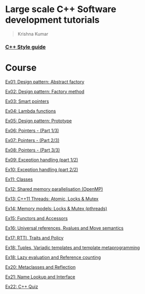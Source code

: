Large scale C++ Software development tutorials
========================
> Krishna Kumar

### [C++ Style guide](http://kks32.user.srcf.net/cpp-style-guide/cppguide.xml)

# Course

[Ex01: Design pattern: Abstract factory](https://github.com/kks32/cpp-software-development/tree/master/Ex01_Design_Pattern_Abstract_Factory)

[Ex02: Design pattern: Factory method](https://github.com/kks32/cpp-software-development/tree/master/Ex02_Factory_Method)

[Ex03: Smart pointers](https://github.com/kks32/cpp-software-development/tree/master/Ex03_Smart_Pointers)

[Ex04: Lambda functions](https://github.com/kks32/cpp-software-development/tree/master/Ex04_Lamda_Functions)

[Ex05: Design pattern: Prototype](https://github.com/kks32/cpp-software-development/tree/master/Ex05_Prototype)

[Ex06: Pointers - (Part 1/3)](https://github.com/kks32/cpp-software-development/tree/master/Ex06_Pointers_I)

[Ex07: Pointers - (Part 2/3)](https://github.com/kks32/cpp-software-development/tree/master/Ex07_Pointers_II)

[Ex08: Pointers - (Part 3/3)](https://github.com/kks32/cpp-software-development/tree/master/Ex08_Pointers_III)

[Ex09: Exception handling (part 1/2)](https://github.com/kks32/cpp-software-development/tree/master/Ex09_Exception_Handling_I)

[Ex10: Exception handling (part 2/2)](https://github.com/kks32/cpp-software-development/tree/master/Ex10_Exception_Handling_II)

[Ex11: Classes](https://github.com/kks32/cpp-software-development/tree/master/Ex11_Classes_I)

[Ex12: Shared memory parallelisation (OpenMP)](https://github.com/kks32/cpp-software-development/tree/master/Ex12_Parallelisation)

[Ex13: C++11 Threads: Atomic, Locks & Mutex](https://github.com/kks32/cpp-software-development/tree/master/Ex13_Threads)

[Ex14: Memory models: Locks & Mutex (pthreads)](https://github.com/kks32/cpp-software-development/tree/master/Ex14_Memory_Models_Compiler_Optimisation)

[Ex15: Functors and Accessors](https://github.com/kks32/cpp-software-development/tree/master/Ex15_Functors)

[Ex16: Universal references, Rvalues and Move semantics](https://github.com/kks32/cpp-software-development/tree/master/Ex16_Rvalue_Move_Semantics)

[Ex17: RTTI, Traits and Policy](https://github.com/kks32/cpp-software-development/tree/master/Ex17_RTTI_Traits)

[Ex18: Tuples, Variadic templates and template metaprogramming](https://github.com/kks32/cpp-software-development/tree/master/Ex18_Tuple_Variadic_Templates_Metaprogramming)

[Ex18: Lazy evaluation and Reference counting](https://github.com/kks32/cpp-software-development/tree/master/Ex19_Lazy_Evaluation_Reference_Counting)

[Ex20: Metaclasses and Reflection](https://github.com/kks32/cpp-software-development/tree/master/Ex20_Metaclasses_Reflection)

[Ex21: Name Lookup and Interface](https://github.com/kks32/cpp-software-development/tree/master/Ex21_Name_Lookup_Interface)

[Ex22: C++ Quiz](https://github.com/kks32/cpp-software-development/tree/master/Ex22_C++_Quiz)

